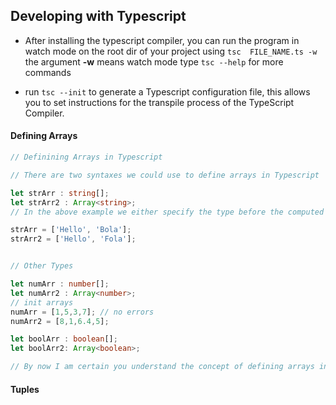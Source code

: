 ## Developing with Typescript
- After installing the typescript compiler, you can run the program in watch mode on the root dir of your project using `tsc 
FILE_NAME.ts -w` the argument **-w** means watch mode type `tsc --help` for more commands

- run `tsc --init` to generate a Typescript configuration file, this allows you to set instructions for the transpile process of the TypeScript Compiler. 


#### Defining Arrays
```ts
// Definining Arrays in Typescript 

// There are two syntaxes we could use to define arrays in Typescript

let strArr : string[];
let strArr2 : Array<string>;
// In the above example we either specify the type before the computed member brackets, this way our arrays will be an array of only numbers

strArr = ['Hello', 'Bola'];
strArr2 = ['Hello', 'Fola'];


// Other Types

let numArr : number[];
let numArr2 : Array<number>;
// init arrays
numArr = [1,5,3,7]; // no errors
numArr2 = [8,1,6.4,5];

let boolArr : boolean[];
let boolArr2: Array<boolean>;

// By now I am certain you understand the concept of defining arrays in typescript
```

#### Tuples
```ts
